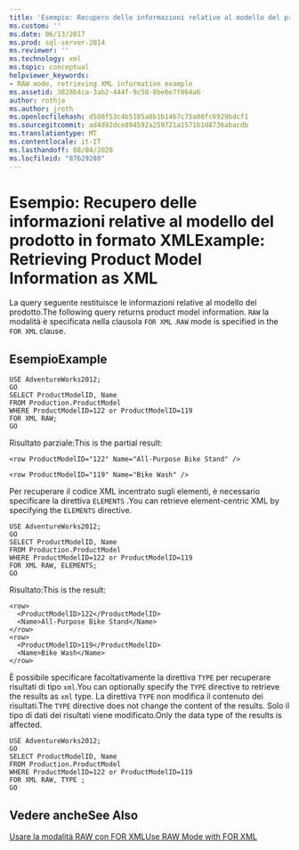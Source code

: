 ```yaml
---
title: 'Esempio: Recupero delle informazioni relative al modello del prodotto in formato XML | Microsoft Docs'
ms.custom: ''
ms.date: 06/13/2017
ms.prod: sql-server-2014
ms.reviewer: ''
ms.technology: xml
ms.topic: conceptual
helpviewer_keywords:
- RAW mode, retrieving XML information example
ms.assetid: 3828b4ca-3ab2-444f-9c58-8be6e7f064a6
author: rothja
ms.author: jroth
ms.openlocfilehash: d580f53c4b5185a8b1b1467c75a08fc6929bdcf1
ms.sourcegitcommit: ad4d92dce894592a259721a1571b1d8736abacdb
ms.translationtype: MT
ms.contentlocale: it-IT
ms.lasthandoff: 08/04/2020
ms.locfileid: "87629280"
---
```

# <a name="example-retrieving-product-model-information-as-xml"></a><span data-ttu-id="6356f-102">Esempio: Recupero delle informazioni relative al modello del prodotto in formato XML</span><span class="sxs-lookup"><span data-stu-id="6356f-102">Example: Retrieving Product Model Information as XML</span></span>
  <span data-ttu-id="6356f-103">La query seguente restituisce le informazioni relative al modello del prodotto.</span><span class="sxs-lookup"><span data-stu-id="6356f-103">The following query returns product model information.</span></span> <span data-ttu-id="6356f-104">`RAW` la modalità è specificata nella clausola `FOR XML` .</span><span class="sxs-lookup"><span data-stu-id="6356f-104">`RAW` mode is specified in the `FOR XML` clause.</span></span>  
  
## <a name="example"></a><span data-ttu-id="6356f-105">Esempio</span><span class="sxs-lookup"><span data-stu-id="6356f-105">Example</span></span>  
  
```  
USE AdventureWorks2012;  
GO  
SELECT ProductModelID, Name  
FROM Production.ProductModel  
WHERE ProductModelID=122 or ProductModelID=119  
FOR XML RAW;  
GO  
```  
  
 <span data-ttu-id="6356f-106">Risultato parziale:</span><span class="sxs-lookup"><span data-stu-id="6356f-106">This is the partial result:</span></span>  
  
 `<row ProductModelID="122" Name="All-Purpose Bike Stand" />`  
  
 `<row ProductModelID="119" Name="Bike Wash" />`  
  
 <span data-ttu-id="6356f-107">Per recuperare il codice XML incentrato sugli elementi, è necessario specificare la direttiva `ELEMENTS` .</span><span class="sxs-lookup"><span data-stu-id="6356f-107">You can retrieve element-centric XML by specifying the `ELEMENTS` directive.</span></span>  
  
```  
USE AdventureWorks2012;  
GO  
SELECT ProductModelID, Name  
FROM Production.ProductModel  
WHERE ProductModelID=122 or ProductModelID=119  
FOR XML RAW, ELEMENTS;  
GO  
```  
  
 <span data-ttu-id="6356f-108">Risultato:</span><span class="sxs-lookup"><span data-stu-id="6356f-108">This is the result:</span></span>  
  
```  
<row>  
  <ProductModelID>122</ProductModelID>  
  <Name>All-Purpose Bike Stand</Name>  
</row>  
<row>  
  <ProductModelID>119</ProductModelID>  
  <Name>Bike Wash</Name>  
</row>  
```  
  
 <span data-ttu-id="6356f-109">È possibile specificare facoltativamente la direttiva `TYPE` per recuperare risultati di tipo `xml`.</span><span class="sxs-lookup"><span data-stu-id="6356f-109">You can optionally specify the `TYPE` directive to retrieve the results as `xml` type.</span></span> <span data-ttu-id="6356f-110">La direttiva `TYPE` non modifica il contenuto dei risultati.</span><span class="sxs-lookup"><span data-stu-id="6356f-110">The `TYPE` directive does not change the content of the results.</span></span> <span data-ttu-id="6356f-111">Solo il tipo di dati dei risultati viene modificato.</span><span class="sxs-lookup"><span data-stu-id="6356f-111">Only the data type of the results is affected.</span></span>  
  
```  
USE AdventureWorks2012;  
GO  
SELECT ProductModelID, Name  
FROM Production.ProductModel  
WHERE ProductModelID=122 or ProductModelID=119  
FOR XML RAW, TYPE ;  
GO  
```  
  
## <a name="see-also"></a><span data-ttu-id="6356f-112">Vedere anche</span><span class="sxs-lookup"><span data-stu-id="6356f-112">See Also</span></span>  
 [<span data-ttu-id="6356f-113">Usare la modalità RAW con FOR XML</span><span class="sxs-lookup"><span data-stu-id="6356f-113">Use RAW Mode with FOR XML</span></span>](use-raw-mode-with-for-xml.md)  
  
  
